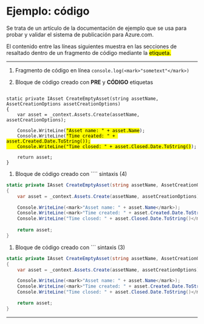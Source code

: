 <properties pageTitle="Ejemplo de documentación: código en línea" metaKeywords="" description="Esto es un ejemplo de documento" services="" documentationCenter="" title="Documentation Example - Inline code" authors="jamescon" solutions="" videoId="" scriptId="" />

# Ejemplo: código #
Se trata de un artículo de la documentación de ejemplo que se usa para probar y validar el sistema de publicación para Azure.com.  

El contenido entre las líneas siguientes muestra en las secciones de resaltado dentro de un fragmento de código mediante la <mark> etiqueta.

---

1. Fragmento de código en línea `console.log(<mark>"sometext"</mark>)` 

1. Bloque de código creado con  **PRE** y **CÓDIGO** etiquetas

<pre><code>
static private IAsset CreateEmptyAsset(string assetName, AssetCreationOptions assetCreationOptions)
{
    var asset = _context.Assets.Create(assetName, assetCreationOptions);

    Console.WriteLine(<mark>"Asset name: " + asset.Name</mark>);
    Console.WriteLine(<mark>"Time created: " + asset.Created.Date.ToString());
    Console.WriteLine("Time closed: " + asset.Closed.Date.ToString()</mark>);
    
    return asset;
}
</code></pre>

1. Bloque de código creado con  \`\`\`\` sintaxis (4)

````C#
static private IAsset CreateEmptyAsset(string assetName, AssetCreationOptions assetCreationOptions)
{
    var asset = _context.Assets.Create(assetName, assetCreationOptions);

    Console.WriteLine(<mark>"Asset name: " + asset.Name</mark>);
    Console.WriteLine(<mark>"Time created: " + asset.Created.Date.ToString());
    Console.WriteLine("Time closed: " + asset.Closed.Date.ToString()</mark>);
    
    return asset;
}
````

1. Bloque de código creado con  \`\`\` sintaxis (3)

```C#
static private IAsset CreateEmptyAsset(string assetName, AssetCreationOptions assetCreationOptions)
{
    var asset = _context.Assets.Create(assetName, assetCreationOptions);

    Console.WriteLine(<mark>"Asset name: " + asset.Name</mark>);
    Console.WriteLine(<mark>"Time created: " + asset.Created.Date.ToString());
    Console.WriteLine("Time closed: " + asset.Closed.Date.ToString()</mark>);

    return asset;
}
```

---
